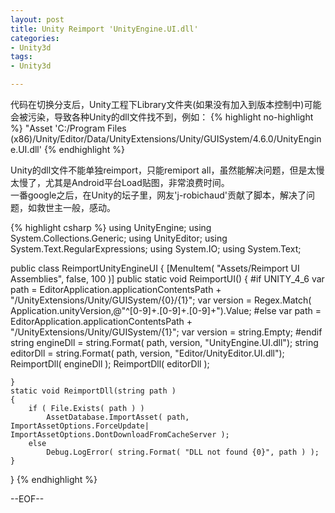 ```yaml
---
layout: post
title: Unity Reimport 'UnityEngine.UI.dll'
categories:
- Unity3d
tags:
- Unity3d

---
```

代码在切换分支后，Unity工程下Library文件夹(如果没有加入到版本控制中)可能会被污染，导致各种Unity的dll文件找不到，例如：
{% highlight no-highlight %}
"Asset 'C:/Program Files (x86)/Unity/Editor/Data/UnityExtensions/Unity/GUISystem/4.6.0/UnityEngine.UI.dll'
{% endhighlight %}

Unity的dll文件不能单独reimport，只能remiport all，虽然能解决问题，但是太慢太慢了，尤其是Android平台Load贴图，非常浪费时间。   
一番google之后，在Unity的坛子里，网友'j-robichaud'贡献了脚本，解决了问题，如救世主一般，感动。

{% highlight csharp %}
using UnityEngine;
using System.Collections.Generic;
using UnityEditor;
using System.Text.RegularExpressions;
using System.IO;
using System.Text;
 
public class ReimportUnityEngineUI
{
    [MenuItem( "Assets/Reimport UI Assemblies", false, 100 )]
    public static void ReimportUI()
    {
#if UNITY_4_6
        var path = EditorApplication.applicationContentsPath + "/UnityExtensions/Unity/GUISystem/{0}/{1}";
        var version = Regex.Match( Application.unityVersion,@"^[0-9]+\.[0-9]+\.[0-9]+").Value;
#else
        var path = EditorApplication.applicationContentsPath + "/UnityExtensions/Unity/GUISystem/{1}";
        var version = string.Empty;
#endif
        string engineDll = string.Format( path, version, "UnityEngine.UI.dll");
        string editorDll = string.Format( path, version, "Editor/UnityEditor.UI.dll");
        ReimportDll( engineDll );
        ReimportDll( editorDll );
               
    }
    static void ReimportDll(string path )
    {
        if ( File.Exists( path ) )
            AssetDatabase.ImportAsset( path, ImportAssetOptions.ForceUpdate| ImportAssetOptions.DontDownloadFromCacheServer );
        else
            Debug.LogError( string.Format( "DLL not found {0}", path ) );
    }
}
{% endhighlight %}

--EOF--						